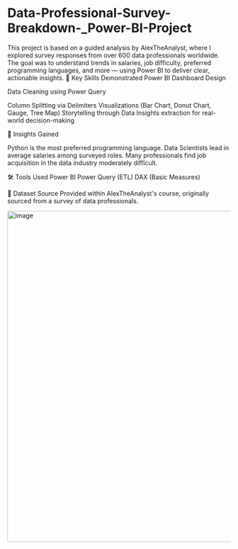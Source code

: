 # Data-Professional-Survey-Breakdown-_Power-BI-Project
This project is based on a guided analysis by AlexTheAnalyst, where I explored survey responses from over 600 data professionals worldwide. The goal was to understand trends in salaries, job difficulty, preferred programming languages, and more — using Power BI to deliver clear, actionable insights.
🧠 Key Skills Demonstrated
Power BI Dashboard Design

Data Cleaning using Power Query

Column Splitting via Delimiters
Visualizations (Bar Chart, Donut Chart, Gauge, Tree Map)
Storytelling through Data
Insights extraction for real-world decision-making

📌 Insights Gained

Python is the most preferred programming language.
Data Scientists lead in average salaries among surveyed roles.
Many professionals find job acquisition in the data industry moderately difficult.

🛠️ Tools Used
Power BI
Power Query (ETL)
DAX (Basic Measures)


📁 Dataset Source
Provided within AlexTheAnalyst's course, originally sourced from a survey of data professionals.

<img width="1331" height="748" alt="image" src="https://github.com/user-attachments/assets/db7da4a4-ef60-4c26-8591-c80a1bb0332b" />


